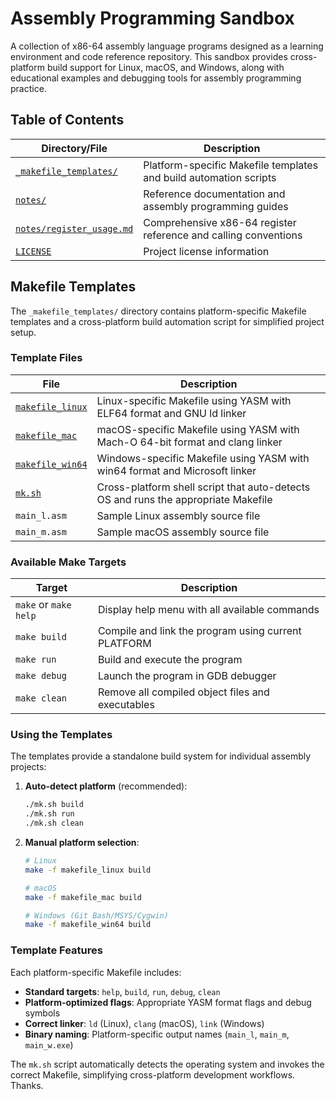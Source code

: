 # Assembly Programming Sandbox

A collection of x86-64 assembly language programs designed as a learning environment and code reference repository. This sandbox provides cross-platform build support for Linux, macOS, and Windows, along with educational examples and debugging tools for assembly programming practice.

## Table of Contents

| Directory/File | Description |
|---------------|-------------|
| [`_makefile_templates/`](./_makefile_templates/) | Platform-specific Makefile templates and build automation scripts |
| [`notes/`](./notes/) | Reference documentation and assembly programming guides |
| [`notes/register_usage.md`](./notes/register_usage.md) | Comprehensive x86-64 register reference and calling conventions |
| [`LICENSE`](./LICENSE) | Project license information |


## Makefile Templates

The `_makefile_templates/` directory contains platform-specific Makefile templates and a cross-platform build automation script for simplified project setup.

### Template Files

| File | Description |
|------|-------------|
| [`makefile_linux`](./_makefile_templates/makefile_linux) | Linux-specific Makefile using YASM with ELF64 format and GNU ld linker |
| [`makefile_mac`](./_makefile_templates/makefile_mac) | macOS-specific Makefile using YASM with Mach-O 64-bit format and clang linker |
| [`makefile_win64`](./_makefile_templates/makefile_win64) | Windows-specific Makefile using YASM with win64 format and Microsoft linker |
| [`mk.sh`](./_makefile_templates/mk.sh) | Cross-platform shell script that auto-detects OS and runs the appropriate Makefile |
| `main_l.asm` | Sample Linux assembly source file |
| `main_m.asm` | Sample macOS assembly source file |


### Available Make Targets

| Target | Description |
|--------|-------------|
| `make` or `make help` | Display help menu with all available commands |
| `make build` | Compile and link the program using current PLATFORM |
| `make run` | Build and execute the program |
| `make debug` | Launch the program in GDB debugger |
| `make clean` | Remove all compiled object files and executables |

### Using the Templates

The templates provide a standalone build system for individual assembly projects:

1. **Auto-detect platform** (recommended):
   ```bash
   ./mk.sh build
   ./mk.sh run
   ./mk.sh clean
   ```

2. **Manual platform selection**:
   ```bash
   # Linux
   make -f makefile_linux build

   # macOS
   make -f makefile_mac build

   # Windows (Git Bash/MSYS/Cygwin)
   make -f makefile_win64 build
   ```

### Template Features

Each platform-specific Makefile includes:
- **Standard targets**: `help`, `build`, `run`, `debug`, `clean`
- **Platform-optimized flags**: Appropriate YASM format flags and debug symbols
- **Correct linker**: `ld` (Linux), `clang` (macOS), `link` (Windows)
- **Binary naming**: Platform-specific output names (`main_l`, `main_m`, `main_w.exe`)

The `mk.sh` script automatically detects the operating system and invokes the correct Makefile, simplifying cross-platform development workflows.  Thanks.
